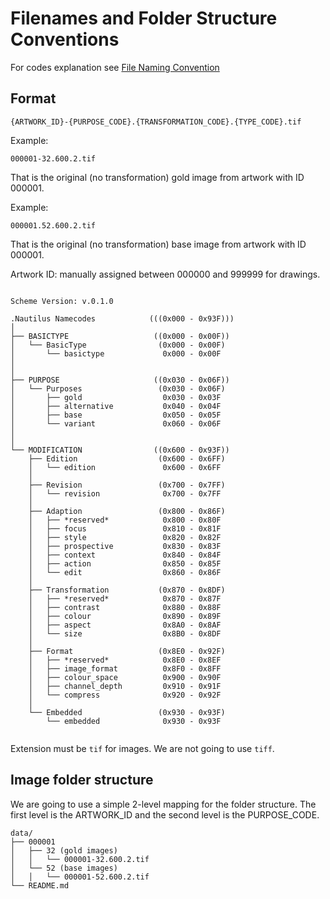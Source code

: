 # Filenames and Folder Structure Conventions

For codes explanation see [File Naming Convention](File_Naming_Convention.md)

## Format

```text
{ARTWORK_ID}-{PURPOSE_CODE}.{TRANSFORMATION_CODE}.{TYPE_CODE}.tif
```

Example:

```text
000001-32.600.2.tif
```

That is the original (no transformation) gold image from artwork with ID 000001.

Example:

```text
000001.52.600.2.tif
```

That is the original (no transformation) base image from artwork with ID 000001.

Artwork ID: manually assigned between 000000 and 999999 for drawings.

```generic

Scheme Version: v.0.1.0

.Nautilus Namecodes            (((0x000 - 0x93F)))
│   
├── BASICTYPE                   ((0x000 - 0x00F))
│   └── BasicType                (0x000 - 0x00F)
│       └── basictype             0x000 - 0x00F
│       
│   
├── PURPOSE                     ((0x030 - 0x06F))
│   └── Purposes                 (0x030 - 0x06F)
│       ├── gold                  0x030 - 0x03F
│       ├── alternative           0x040 - 0x04F
│       ├── base                  0x050 - 0x05F
│       └── variant               0x060 - 0x06F
│       
│   
└── MODIFICATION                ((0x600 - 0x93F))
    ├── Edition                  (0x600 - 0x6FF)
    │   └── edition               0x600 - 0x6FF
    │   
    ├── Revision                 (0x700 - 0x7FF)
    │   └── revision              0x700 - 0x7FF
    │   
    ├── Adaption                 (0x800 - 0x86F)
    │   ├── *reserved*            0x800 - 0x80F
    │   ├── focus                 0x810 - 0x81F
    │   ├── style                 0x820 - 0x82F
    │   ├── prospective           0x830 - 0x83F
    │   ├── context               0x840 - 0x84F
    │   ├── action                0x850 - 0x85F
    │   └── edit                  0x860 - 0x86F
    │   
    ├── Transformation           (0x870 - 0x8DF)
    │   ├── *reserved*            0x870 - 0x87F
    │   ├── contrast              0x880 - 0x88F
    │   ├── colour                0x890 - 0x89F
    │   ├── aspect                0x8A0 - 0x8AF
    │   └── size                  0x8B0 - 0x8DF
    │   
    ├── Format                   (0x8E0 - 0x92F)
    │   ├── *reserved*            0x8E0 - 0x8EF
    │   ├── image_format          0x8F0 - 0x8FF
    │   ├── colour_space          0x900 - 0x90F
    │   ├── channel_depth         0x910 - 0x91F
    │   └── compress              0x920 - 0x92F
    │   
    └── Embedded                 (0x930 - 0x93F)
        └── embedded              0x930 - 0x93F
        

```

Extension must be `tif` for images. We are not going to use `tiff`.

## Image folder structure

We are going to use a simple 2-level mapping for the folder structure. The first level is the ARTWORK_ID and the second level is the PURPOSE_CODE.

```text
data/
├── 000001
│   ├── 32 (gold images)
│   │   └── 000001-32.600.2.tif
│   └── 52 (base images)
│   │   └── 000001-52.600.2.tif
└── README.md
```
